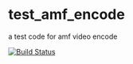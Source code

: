 # test_amf_encode
a test code for amf video encode  

[![Build Status](https://dev.azure.com/tianhanghaipro/tianhanghaipro/_apis/build/status/tianhanghai.test_amf_encode?branchName=master)](https://dev.azure.com/tianhanghaipro/tianhanghaipro/_build/latest?definitionId=1&branchName=master)
